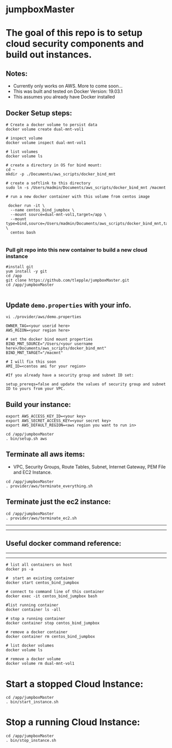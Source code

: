 # jumpboxMaster

#  The goal of this repo is to setup cloud security components and build out instances.

## Notes:
*  Currently only works on AWS.   More to come soon...
*  This was built and tested on Docker Version: 19.03.1
*  This assumes you already have Docker installed


##  Docker Setup steps:
```
# Create a docker volume to persist data
docker volume create dual-mnt-vol1

# inspect volume
docker volume inspect dual-mnt-vol1

# list volumes
docker volume ls

# create a directory in OS for bind mount:
cd ~
mkdir -p ./Documents/aws_scripts/docker_bind_mnt

# create a softlink to this directory
sudo ln -s /Users/madmin/Documents/aws_scripts/docker_bind_mnt /macmnt

# run a new docker container with this volume from centos image

 docker run -it \
  --name centos_bind_jumpbox \
  --mount source=dual-mnt-vol1,target=/app \
  --mount type=bind,source=/Users/madmin/Documents/aws_scripts/docker_bind_mnt,target=/macmnt \
  centos bash
  
```

### Pull git repo into this new container to build a new cloud instance

```
#install git
yum install -y git
cd /app
git clone https://github.com/tlepple/jumpboxMaster.git
cd /app/jumpboxMaster


```

##  Update `demo.properties` with your info.

```
vi ./provider/aws/demo.properties

OWNER_TAG=<your userid here>
AWS_RGION=<your region here>

# set the docker bind mount properties
BIND_MNT_SOURCE="/Users/<your username here>/Documents/aws_scripts/docker_bind_mnt"
BIND_MNT_TARGET="/macmnt"

# I will fix this soon
AMI_ID=<centos ami for your region>

#If you already have a security group and subnet ID set:

setup_prereqs=false and update the values of security group and subnet ID to yours from your VPC.
```

##  Build your instance:

```
export AWS_ACCESS_KEY_ID=<your key>
export AWS_SECRET_ACCESS_KEY=<your secret key>
export AWS_DEFAULT_REGION=<aws region you want to run in>

cd /app/jumpboxMaster
. bin/setup.sh aws
```

##  Terminate all aws items: 
* VPC, Security Groups, Route Tables, Subnet, Internet Gateway, PEM File and EC2 Instance.

```
cd /app/jumpboxMaster
. provider/aws/terminate_everything.sh

```

## Terminate just the ec2 instance:

```
cd /app/jumpboxMaster
. provider/aws/terminate_ec2.sh

```

---
---
##  Useful docker command reference:
---
---


```
# list all containers on host
docker ps -a

#  start an existing container
docker start centos_bind_jumpbox

# connect to command line of this container
docker exec -it centos_bind_jumpbox bash

#list running container
docker container ls -all

# stop a running container
docker container stop centos_bind_jumpbox

# remove a docker container
docker container rm centos_bind_jumpbox

# list docker volumes
docker volume ls

# remove a docker volume
docker volume rm dual-mnt-vol1

```

# Start a stopped Cloud Instance:
```
cd /app/jumpboxMaster
. bin/start_instance.sh
```

# Stop a running Cloud Instance:
```
cd /app/jumpboxMaster
. bin/stop_instance.sh
```
